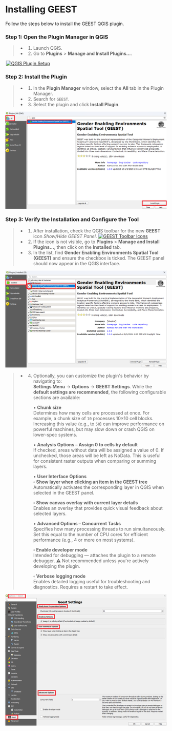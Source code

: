 # Installing GEEST

Follow the steps below to install the GEEST QGIS plugin.

### Step 1: Open the Plugin Manager in QGIS

> - 1. Launch QGIS.
> - 2. Go to **Plugins** > **Manage and Install Plugins…**.

<a href="https://raw.githubusercontent.com/worldbank/GEEST/main/docs/images/new%20images/plugins.JPG" target="_blank">
  <img src="https://raw.githubusercontent.com/worldbank/GEEST/main/docs/images/new%20images/plugins.JPG" alt="QGIS Plugin Setup" width="500" style="display: block; margin-left: auto; margin-right: auto;" title="Click to enlarge">
</a>

### Step 2: Install the Plugin

> - 1. In the **Plugin Manager** window, select the **All** tab in the Plugin Manager.
> - 2. Search for `GEEST`.
> - 3. Select the plugin and click **Install Plugin**.

<a href="https://raw.githubusercontent.com/worldbank/GEEST/main/docs/images/new%20images/Install_page_plugin.png" target="_blank">
  <img src="https://raw.githubusercontent.com/worldbank/GEEST/main/docs/images/new%20images/Install_page_plugin.png" alt="QGIS Plugin Installation" width="600" style="display: block; margin-left: auto; margin-right: auto;" title="Click to enlarge">
</a>

### Step 3: Verify the Installation and Configure the Tool

> - 1. After installation, check the QGIS toolbar for the new **GEEST** icon *Show/Hide GEEST Panel*. [![GEEST Toolbar Icons](https://raw.githubusercontent.com/worldbank/GEEST/main/docs/images/new%20images/icons.jpg)](https://raw.githubusercontent.com/worldbank/GEEST/main/docs/images/new%20images/icons.jpg "Click to enlarge")
> - 2. If the icon is not visible, go to **Plugins** > **Manage and Install Plugins…**, then click on the **Installed** tab.
> - 3. In the list, find **Gender Enabling Environments Spatial Tool (GEEST)** and ensure the checkbox is ticked. The GEEST panel should now appear in the QGIS interface.

<p align="center">
  <a href="https://raw.githubusercontent.com/worldbank/GEEST/main/docs/images/new%20images/Install_page_show.png" target="_blank">
    <img src="https://raw.githubusercontent.com/worldbank/GEEST/main/docs/images/new%20images/Install_page_show.png" alt="QGIS Plugin Installation" width="600" title="Click to enlarge">
  </a>
</p>

> - 4. Optionally, you can customize the plugin's behavior by navigating to:  
>   **Settings Menu** → **Options** → **GEEST Settings**. While the **default settings are recommended**, the following configurable sections are available:  
>
>       ▪︎ **Chunk size**  
>       Determines how many cells are processed at once. For example, a chunk size of `10` processes 10×10 cell blocks. Increasing this value (e.g., to `50`) can improve performance on powerful machines, but may slow down or crash QGIS on lower-spec systems.  
>
>       ▪︎ **Analysis Options – Assign 0 to cells by default**  
>       If checked, areas without data will be assigned a value of 0. If unchecked, those areas will be left as NoData. This is useful for consistent raster outputs when comparing or summing layers.  
>
>       ▪︎ **User Interface Options**  
>       ▫︎ **Show layer when clicking an item in the GEEST tree**  
>   Automatically activates the corresponding layer in QGIS when selected in the GEEST panel.  
>
>       ▫︎ **Show canvas overlay with current layer details**  
>       Enables an overlay that provides quick visual feedback about selected layers.  
>
>       ▪︎ **Advanced Options – Concurrent Tasks**  
>       Specifies how many processing threads to run simultaneously. Set this equal to the number of CPU cores for efficient performance (e.g., 4 or more on most systems).  
>
>       ▫︎ **Enable developer mode**  
>       Intended for debugging — attaches the plugin to a remote debugger. ⚠️ Not recommended unless you're actively developing the plugin.  
>
>       ▫︎ **Verbose logging mode**  
>       Enables detailed logging useful for troubleshooting and diagnostics. Requires a restart to take effect.  

<a href="https://raw.githubusercontent.com/worldbank/GEEST/main/docs/images/new%20images/Install_page_settings.png" target="_blank">
  <img src="https://raw.githubusercontent.com/worldbank/GEEST/main/docs/images/new%20images/Install_page_settings.png" alt="GEEST Settings" width="600" style="display: block; margin-left: auto; margin-right: auto;" title="Click to enlarge">
</a>


